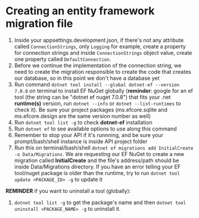 # Creating an entity framework migration file
1. Inside your appsettings.development.json, if there's not any attribute called ``ConnectionStrings``, only ``Logging`` for example, create a property for connection strings and inside ``ConnectionStrings`` object value, create one property called ``DefaultConnection``. 
2. Before we continue the implementation of the connection string, we need to create the migration responsible to create the code that creates our database, so in this point we don't have a database yet 
3. Run command ``dotnet tool install --global dotnet-ef --version 7.0.8`` on terminal to install EF NuGet globally (**reminder**: google for an ef tool (the string can be "dotnet ef nuget 7.0.8") that fits your .net **runtime(s)** version, run ``dotnet --info`` or ``dotnet --list-runtimes`` to check it). Be sure your project packages (ms.efcore.sqlite and ms.efcore.design are the same version number as well)
4. Run ``dotnet tool list -g`` to check **dotnet-ef** installation 
5. Run ``dotnet ef`` to see available options to use along this command 
6. Remember to stop your API if it's runnning, and be sure your prompt/bash/shell instance is inside API project folder 
7. Run this on terminal/bash/shell ``dotnet ef migrations add InitialCreate -o Data/Migrations``. We are requesting our EF NuGet to create a new migration called **InitialCreate** and the file's address/path should be inside Data/Migrations directory. If you have an error telling your EF tool/nuget package is older than the runtime, try to run ``dotnet tool update <PACKAGE_ID> -g`` to update it 



**REMINDER** if you want to uninstall a tool (globally): 
1. ``dotnet tool list -g`` to get the package's name and then ``dotnet tool uninstall <PACKAGE_NAME> -g`` to uninstall it. 